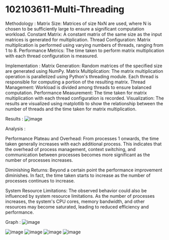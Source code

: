 # 102103611-Multi-Threading
Methodology :
Matrix Size: Matrices of size NxN are used, where N is chosen to be sufficiently large to ensure a significant computation workload. Constant Matrix: A constant matrix of the same size as the input matrices is generated for multiplication. Thread Configuration: Matrix multiplication is performed using varying numbers of threads, ranging from 1 to 8. Performance Metrics: The time taken to perform matrix multiplication with each thread configuration is measured.

Implementation :
Matrix Generation: Random matrices of the specified size are generated using NumPy. Matrix Multiplication: The matrix multiplication operation is parallelized using Python's threading module. Each thread is responsible for computing a portion of the resulting matrix. Thread Management: Workload is divided among threads to ensure balanced computation. Performance Measurement: The time taken for matrix multiplication with each thread configuration is recorded. Visualization: The results are visualized using matplotlib to show the relationship between the number of threads and the time taken for matrix multiplication.

Results :
![image](https://github.com/Codelord2003/102103058-Multi-Threading/assets/95679005/b2e82bfb-16d1-4560-9961-0988fb8cad6c)

Analysis :

Performance Plateau and Overhead: From  processes 1 onwards, the time taken generally increases with each additional process. This indicates that the overhead of process management, context switching, and communication between processes becomes more significant as the number of processes increases. 

Diminishing Returns: Beyond a certain point  the performance improvement diminishes. In fact, the time taken starts to increase as the number of processes continues to increase. 

System Resource Limitations: The observed behavior could also be influenced by system resource limitations. As the number of processes increases, the system's CPU cores, memory bandwidth, and other resources may become saturated, leading to reduced efficiency and performance.

Graph :
![image](https://github.com/Codelord2003/102103058-Multi-Threading/assets/95679005/15618ff1-f72e-43a1-90b4-bc3f70b8aea8)


![image](https://github.com/Codelord2003/102103058-Multi-Threading/assets/95679005/2f7f485c-1f01-476e-91e8-6e0d8a6a29d9)
![image](https://github.com/Codelord2003/102103058-Multi-Threading/assets/95679005/073c72ba-097e-4640-9767-34082779adc5)
![image](https://github.com/Codelord2003/102103058-Multi-Threading/assets/95679005/63bfc897-2e8b-4d89-98a4-4ad0f6bef110)
![image](https://github.com/Codelord2003/102103058-Multi-Threading/assets/95679005/e01135b3-b711-4627-b828-1c3422a0fb71)



